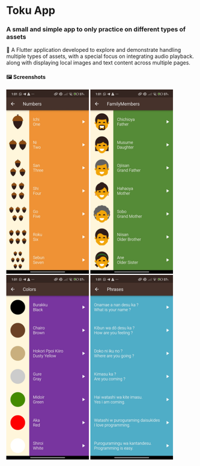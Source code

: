 # Toku App

### A small and simple app to only practice on different types of assets

🎯 A Flutter application developed to explore and demonstrate handling multiple types of assets, with a special focus on integrating audio playback.
along with displaying local images and text content across multiple pages.


#### 🖼️ Screenshots

<p float="left">
  <img src="assets/Toku_App_Screenshots/Screenshot_1.jpg" width="220"/>
  <img src="assets/Toku_App_Screenshots/Screenshot_2.jpg" width="220"/>
  <img src="assets/Toku_App_Screenshots/Screenshot_3.jpg" width="220"/>
  <img src="assets/Toku_App_Screenshots/Screenshot_4.jpg" width="220"/>
</p>
